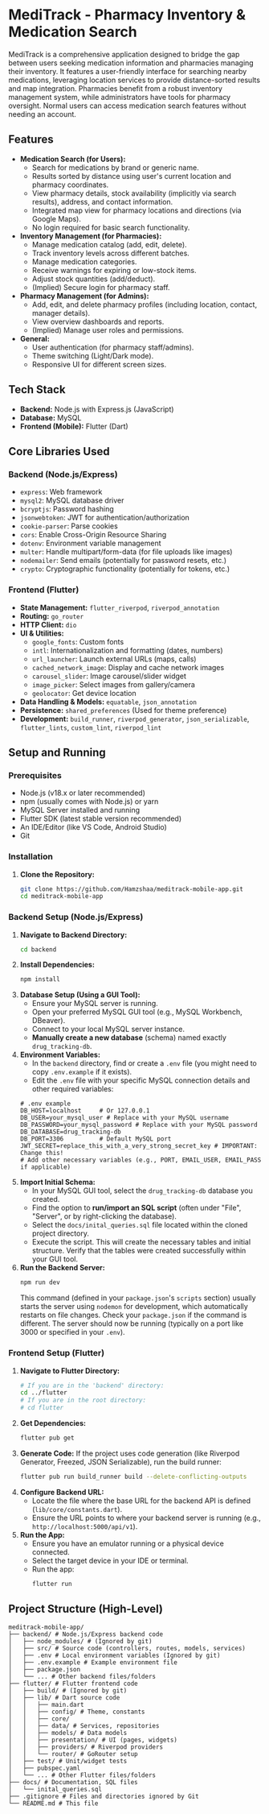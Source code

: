 # MediTrack - Pharmacy Inventory & Medication Search

MediTrack is a comprehensive application designed to bridge the gap between users seeking medication information and pharmacies managing their inventory. It features a user-friendly interface for searching nearby medications, leveraging location services to provide distance-sorted results and map integration. Pharmacies benefit from a robust inventory management system, while administrators have tools for pharmacy oversight. Normal users can access medication search features without needing an account.

## Features

- **Medication Search (for Users):**
  - Search for medications by brand or generic name.
  - Results sorted by distance using user's current location and pharmacy coordinates.
  - View pharmacy details, stock availability (implicitly via search results), address, and contact information.
  - Integrated map view for pharmacy locations and directions (via Google Maps).
  - No login required for basic search functionality.
- **Inventory Management (for Pharmacies):**
  - Manage medication catalog (add, edit, delete).
  - Track inventory levels across different batches.
  - Manage medication categories.
  - Receive warnings for expiring or low-stock items.
  - Adjust stock quantities (add/deduct).
  - (Implied) Secure login for pharmacy staff.
- **Pharmacy Management (for Admins):**
  - Add, edit, and delete pharmacy profiles (including location, contact, manager details).
  - View overview dashboards and reports.
  - (Implied) Manage user roles and permissions.
- **General:**
  - User authentication (for pharmacy staff/admins).
  - Theme switching (Light/Dark mode).
  - Responsive UI for different screen sizes.

## Tech Stack

- **Backend:** Node.js with Express.js (JavaScript)
- **Database:** MySQL
- **Frontend (Mobile):** Flutter (Dart)

## Core Libraries Used

### Backend (Node.js/Express)

- `express`: Web framework
- `mysql2`: MySQL database driver
- `bcryptjs`: Password hashing
- `jsonwebtoken`: JWT for authentication/authorization
- `cookie-parser`: Parse cookies
- `cors`: Enable Cross-Origin Resource Sharing
- `dotenv`: Environment variable management
- `multer`: Handle multipart/form-data (for file uploads like images)
- `nodemailer`: Send emails (potentially for password resets, etc.)
- `crypto`: Cryptographic functionality (potentially for tokens, etc.)

### Frontend (Flutter)

- **State Management:** `flutter_riverpod`, `riverpod_annotation`
- **Routing:** `go_router`
- **HTTP Client:** `dio`
- **UI & Utilities:**
  - `google_fonts`: Custom fonts
  - `intl`: Internationalization and formatting (dates, numbers)
  - `url_launcher`: Launch external URLs (maps, calls)
  - `cached_network_image`: Display and cache network images
  - `carousel_slider`: Image carousel/slider widget
  - `image_picker`: Select images from gallery/camera
  - `geolocator`: Get device location
- **Data Handling & Models:** `equatable`, `json_annotation`
- **Persistence:** `shared_preferences` (Used for theme preference)
- **Development:** `build_runner`, `riverpod_generator`, `json_serializable`, `flutter_lints`, `custom_lint`, `riverpod_lint`

## Setup and Running

### Prerequisites

- Node.js (v18.x or later recommended)
- npm (usually comes with Node.js) or yarn
- MySQL Server installed and running
- Flutter SDK (latest stable version recommended)
- An IDE/Editor (like VS Code, Android Studio)
- Git

### Installation

1.  **Clone the Repository:**
    ```bash
    git clone https://github.com/Hamzshaa/meditrack-mobile-app.git
    cd meditrack-mobile-app
    ```

### Backend Setup (Node.js/Express)

1.  **Navigate to Backend Directory:**
    ```bash
    cd backend
    ```
2.  **Install Dependencies:**
    ```bash
    npm install
    ```
3.  **Database Setup (Using a GUI Tool):**
    - Ensure your MySQL server is running.
    - Open your preferred MySQL GUI tool (e.g., MySQL Workbench, DBeaver).
    - Connect to your local MySQL server instance.
    - **Manually create a new database** (schema) named exactly `drug_tracking-db`.
4.  **Environment Variables:**
    - In the `backend` directory, find or create a `.env` file (you might need to copy `.env.example` if it exists).
    - Edit the `.env` file with your specific MySQL connection details and other required variables:
    ```dotenv
    # .env example
    DB_HOST=localhost     # Or 127.0.0.1
    DB_USER=your_mysql_user # Replace with your MySQL username
    DB_PASSWORD=your_mysql_password # Replace with your MySQL password
    DB_DATABASE=drug_tracking-db
    DB_PORT=3306          # Default MySQL port
    JWT_SECRET=replace_this_with_a_very_strong_secret_key # IMPORTANT: Change this!
    # Add other necessary variables (e.g., PORT, EMAIL_USER, EMAIL_PASS if applicable)
    ```
5.  **Import Initial Schema:**
    - In your MySQL GUI tool, select the `drug_tracking-db` database you created.
    - Find the option to **run/import an SQL script** (often under "File", "Server", or by right-clicking the database).
    - Select the `docs/inital_queries.sql` file located within the cloned project directory.
    - Execute the script. This will create the necessary tables and initial structure. Verify that the tables were created successfully within your GUI tool.
6.  **Run the Backend Server:**
    ```bash
    npm run dev
    ```
    This command (defined in your `package.json`'s `scripts` section) usually starts the server using `nodemon` for development, which automatically restarts on file changes. Check your `package.json` if the command is different. The server should now be running (typically on a port like 3000 or specified in your `.env`).

### Frontend Setup (Flutter)

1.  **Navigate to Flutter Directory:**
    ```bash
    # If you are in the 'backend' directory:
    cd ../flutter
    # If you are in the root directory:
    # cd flutter
    ```
2.  **Get Dependencies:**
    ```bash
    flutter pub get
    ```
3.  **Generate Code:** If the project uses code generation (like Riverpod Generator, Freezed, JSON Serializable), run the build runner:
    ```bash
    flutter pub run build_runner build --delete-conflicting-outputs
    ```
4.  **Configure Backend URL:**
    - Locate the file where the base URL for the backend API is defined (`lib/core/constants.dart`).
    - Ensure the URL points to where your backend server is running (e.g., `http://localhost:5000/api/v1`).
5.  **Run the App:**
    - Ensure you have an emulator running or a physical device connected.
    - Select the target device in your IDE or terminal.
    - Run the app:
      ```bash
      flutter run
      ```

## Project Structure (High-Level)

```plaintext
meditrack-mobile-app/
├── backend/ # Node.js/Express backend code
│   ├── node_modules/ # (Ignored by git)
│   ├── src/ # Source code (controllers, routes, models, services)
│   ├── .env # Local environment variables (Ignored by git)
│   ├── .env.example # Example environment file
│   ├── package.json
│   └── ... # Other backend files/folders
├── flutter/ # Flutter frontend code
│   ├── build/ # (Ignored by git)
│   ├── lib/ # Dart source code
│   │   ├── main.dart
│   │   ├── config/ # Theme, constants
│   │   ├── core/
│   │   ├── data/ # Services, repositories
│   │   ├── models/ # Data models
│   │   ├── presentation/ # UI (pages, widgets)
│   │   ├── providers/ # Riverpod providers
│   │   └── router/ # GoRouter setup
│   ├── test/ # Unit/widget tests
│   ├── pubspec.yaml
│   └── ... # Other Flutter files/folders
├── docs/ # Documentation, SQL files
│   └── inital_queries.sql
├── .gitignore # Files and directories ignored by Git
└── README.md # This file
```
